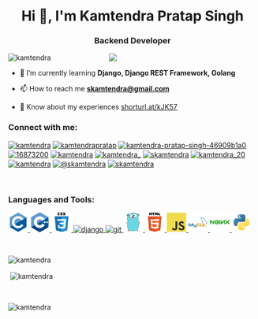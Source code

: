 <h1 align="center">Hi 👋, I'm Kamtendra Pratap Singh</h1>
<h3 align="center">Backend Developer</h3>

<img align="right" width="300" src="https://media.giphy.com/media/R03zWv5p1oNSQd91EP/giphy.gif">
<p align="left"> <img src="https://komarev.com/ghpvc/?username=kamtendra&label=Profile%20views&color=0e75b6&style=flat" alt="kamtendra" /> </p>


- 🌱 I’m currently learning **Django, Django REST Framework, Golang**

- 📫 How to reach me **skamtendra@gmail.com**

- 📄 Know about my experiences [shorturl.at/kJK57](shorturl.at/kJK57)

<h3 align="left">Connect with me:</h3>
<p align="left">
<a href="https://codepen.io/kamtendra" target="blank"><img align="center" src="https://raw.githubusercontent.com/rahuldkjain/github-profile-readme-generator/master/src/images/icons/Social/codepen.svg" alt="kamtendra" height="30" width="40" /></a>
<a href="https://twitter.com/kamtendrapratap" target="blank"><img align="center" src="https://raw.githubusercontent.com/rahuldkjain/github-profile-readme-generator/master/src/images/icons/Social/twitter.svg" alt="kamtendrapratap" height="30" width="40" /></a>
<a href="https://linkedin.com/in/kamtendra-pratap-singh-46909b1a0" target="blank"><img align="center" src="https://raw.githubusercontent.com/rahuldkjain/github-profile-readme-generator/master/src/images/icons/Social/linked-in-alt.svg" alt="kamtendra-pratap-singh-46909b1a0" height="30" width="40" /></a>
<a href="https://stackoverflow.com/users/16873200" target="blank"><img align="center" src="https://raw.githubusercontent.com/rahuldkjain/github-profile-readme-generator/master/src/images/icons/Social/stack-overflow.svg" alt="16873200" height="30" width="40" /></a>
<a href="https://kaggle.com/kamtendra" target="blank"><img align="center" src="https://raw.githubusercontent.com/rahuldkjain/github-profile-readme-generator/master/src/images/icons/Social/kaggle.svg" alt="kamtendra" height="30" width="40" /></a>
<a href="https://instagram.com/kamtendra_" target="blank"><img align="center" src="https://raw.githubusercontent.com/rahuldkjain/github-profile-readme-generator/master/src/images/icons/Social/instagram.svg" alt="kamtendra_" height="30" width="40" /></a>
<a href="https://www.hackerrank.com/skamtendra" target="blank"><img align="center" src="https://raw.githubusercontent.com/rahuldkjain/github-profile-readme-generator/master/src/images/icons/Social/hackerrank.svg" alt="skamtendra" height="30" width="40" /></a>
<a href="https://codeforces.com/profile/kamtendra_20" target="blank"><img align="center" src="https://raw.githubusercontent.com/rahuldkjain/github-profile-readme-generator/master/src/images/icons/Social/codeforces.svg" alt="kamtendra_20" height="30" width="40" /></a>
<a href="https://www.leetcode.com/kamtendra" target="blank"><img align="center" src="https://raw.githubusercontent.com/rahuldkjain/github-profile-readme-generator/master/src/images/icons/Social/leet-code.svg" alt="kamtendra" height="30" width="40" /></a>
<a href="https://www.hackerearth.com/@skamtendra" target="blank"><img align="center" src="https://raw.githubusercontent.com/rahuldkjain/github-profile-readme-generator/master/src/images/icons/Social/hackerearth.svg" alt="@skamtendra" height="30" width="40" /></a>
<a href="https://auth.geeksforgeeks.org/user/skamtendra" target="blank"><img align="center" src="https://raw.githubusercontent.com/rahuldkjain/github-profile-readme-generator/master/src/images/icons/Social/geeks-for-geeks.svg" alt="skamtendra" height="30" width="40" /></a>
</p>
<br>
<h3 align="left">Languages and Tools:</h3>
<p align="left"> <a href="https://www.cprogramming.com/" target="_blank" rel="noreferrer"> <img src="https://raw.githubusercontent.com/devicons/devicon/master/icons/c/c-original.svg" alt="c" width="40" height="40"/> </a> <a href="https://www.w3schools.com/cpp/" target="_blank" rel="noreferrer"> <img src="https://raw.githubusercontent.com/devicons/devicon/master/icons/cplusplus/cplusplus-original.svg" alt="cplusplus" width="40" height="40"/> </a> <a href="https://www.w3schools.com/css/" target="_blank" rel="noreferrer"> <img src="https://raw.githubusercontent.com/devicons/devicon/master/icons/css3/css3-original-wordmark.svg" alt="css3" width="40" height="40"/> </a> <a href="https://www.djangoproject.com/" target="_blank" rel="noreferrer"> <img src="https://cdn.worldvectorlogo.com/logos/django.svg" alt="django" width="40" height="40"/> </a> <a href="https://git-scm.com/" target="_blank" rel="noreferrer"> <img src="https://www.vectorlogo.zone/logos/git-scm/git-scm-icon.svg" alt="git" width="40" height="40"/> </a> <a href="https://golang.org" target="_blank" rel="noreferrer"> <img src="https://raw.githubusercontent.com/devicons/devicon/master/icons/go/go-original.svg" alt="go" width="40" height="40"/> </a> <a href="https://www.w3.org/html/" target="_blank" rel="noreferrer"> <img src="https://raw.githubusercontent.com/devicons/devicon/master/icons/html5/html5-original-wordmark.svg" alt="html5" width="40" height="40"/> </a> <a href="https://developer.mozilla.org/en-US/docs/Web/JavaScript" target="_blank" rel="noreferrer"> <img src="https://raw.githubusercontent.com/devicons/devicon/master/icons/javascript/javascript-original.svg" alt="javascript" width="40" height="40"/> </a> <a href="https://www.mysql.com/" target="_blank" rel="noreferrer"> <img src="https://raw.githubusercontent.com/devicons/devicon/master/icons/mysql/mysql-original-wordmark.svg" alt="mysql" width="40" height="40"/> </a> <a href="https://www.nginx.com" target="_blank" rel="noreferrer"> <img src="https://raw.githubusercontent.com/devicons/devicon/master/icons/nginx/nginx-original.svg" alt="nginx" width="40" height="40"/> </a> <a href="https://www.python.org" target="_blank" rel="noreferrer"> <img src="https://raw.githubusercontent.com/devicons/devicon/master/icons/python/python-original.svg" alt="python" width="40" height="40"/> </a> </p>
<br>
<p><img align="left" src="https://github-readme-stats.vercel.app/api/top-langs?username=kamtendra&show_icons=true&locale=en&layout=compact" alt="kamtendra" /></p>
<br>
<p>&nbsp;<img align="center" src="https://github-readme-stats.vercel.app/api?username=kamtendra&show_icons=true&locale=en" alt="kamtendra" /></p>
<br>
<p><img align="center" src="https://github-readme-streak-stats.herokuapp.com/?user=kamtendra&" alt="kamtendra" /></p>
